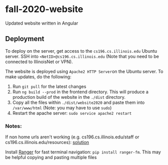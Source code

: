 # fall-2020-website
Updated website written in Angular

## Deployment

To deploy on the server, get access to the `cs196.cs.illinois.edu` Ubuntu server. SSH into `<NetID>@cs196.cs.illinois.edu` (Note that you need to be connected to IllinoisNet or VPN).

The website is deployed using `Apache2 HTTP Server`on the Ubuntu server. To make updates, do the following:
1. Run `git pull` for the latest changes
2. Run `ng build --prod` in the frontend directory. This will produce a production build of the website in the `./dist` directory.
3. Copy all the files within `./dist/website2020` and paste them into `/var/www/html` (Note: you may have to use `sudo`)
4. Restart the apache server: `sudo service apache2 restart`

### Notes:
If non home urls aren't working (e.g. cs196.cs.illinois.edu/staff or cs196.cs.illinois.edu/resources): [solution](https://github.com/mgechev/angular-seed/wiki/Deploying-prod-build-to-Apache-2)

Install [Ranger](https://github.com/ranger/ranger) for fast terminal navigation: `pip install ranger-fm`. This may be helpful copying and pasting multiple files

